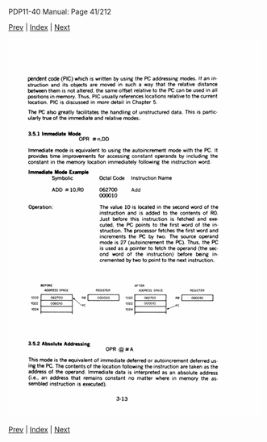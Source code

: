 PDP11-40 Manual: Page 41/212

[Prev](pdp11-40-000040.html) | [Index](index.html) | [Next](pdp11-40-000042.html)

![](pdp11-40-000041.gif)

[Prev](pdp11-40-000040.html) | [Index](index.html) | [Next](pdp11-40-000042.html)

